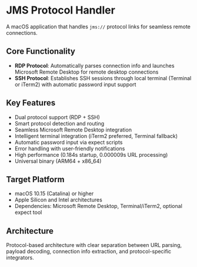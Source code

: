 # JMS Protocol Handler

A macOS application that handles `jms://` protocol links for seamless remote connections.

## Core Functionality
- **RDP Protocol**: Automatically parses connection info and launches Microsoft Remote Desktop for remote desktop connections
- **SSH Protocol**: Establishes SSH sessions through local terminal (Terminal or iTerm2) with automatic password input support

## Key Features
- Dual protocol support (RDP + SSH)
- Smart protocol detection and routing
- Seamless Microsoft Remote Desktop integration
- Intelligent terminal integration (iTerm2 preferred, Terminal fallback)
- Automatic password input via expect scripts
- Error handling with user-friendly notifications
- High performance (0.184s startup, 0.000009s URL processing)
- Universal binary (ARM64 + x86_64)

## Target Platform
- macOS 10.15 (Catalina) or higher
- Apple Silicon and Intel architectures
- Dependencies: Microsoft Remote Desktop, Terminal/iTerm2, optional expect tool

## Architecture
Protocol-based architecture with clear separation between URL parsing, payload decoding, connection info extraction, and protocol-specific integrators.